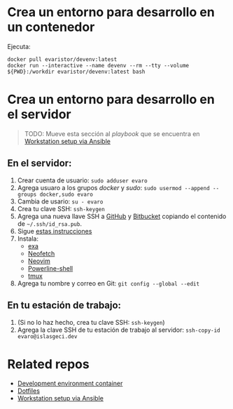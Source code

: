 # Crea un entorno para desarrollo en un contenedor

Ejecuta:

```shell
docker pull evaristor/devenv:latest
docker run --interactive --name devenv --rm --tty --volume ${PWD}:/workdir evaristor/devenv:latest bash
```

# Crea un entorno para desarrollo en el servidor

> TODO: Mueve esta sección al _playbook_ que se encuentra en [Workstation setup via Ansible](https://github.com/IslasGECI/workstation_setup)

## En el servidor:

1. Crear cuenta de usuario: `sudo adduser evaro`
1. Agrega usuaro a los grupos _docker_ y _sudo_: `sudo usermod --append --groups docker,sudo evaro`
1. Cambia de usario: `su - evaro`
1. Crea tu clave SSH: `ssh-keygen`
1. Agrega una nueva llave SSH a [GitHub](https://github.com/settings/keys/) y [Bitbucket](https://bitbucket.org/account/settings/ssh-keys/) copiando el contenido de `~/.ssh/id_rsa.pub`.
1. Sigue [estas instrucciones](https://github.com/devarops/dotfiles/blob/develop/README.md)
1. Instala:
    - [exa](https://github.com/ogham/exa)
    - [Neofetch](https://github.com/dylanaraps/neofetch)
    - [Neovim](https://github.com/neovim/neovim)
    - [Powerline-shell](https://github.com/b-ryan/powerline-shell)
    - [tmux](https://github.com/tmux/tmux)
1. Agrega tu nombre y correo en Git: `git config --global --edit`

## En tu estación de trabajo:

1. (Si no lo haz hecho, crea tu clave SSH: `ssh-keygen`)
1. Agrega la clave SSH de tu estación de trabajo al servidor: `ssh-copy-id evaro@islasgeci.dev`

# Related repos

- [Development environment container](https://github.com/devarops/devenv)
- [Dotfiles](https://github.com/devarops/dotfiles)
- [Workstation setup via Ansible](https://github.com/IslasGECI/workstation_setup)

